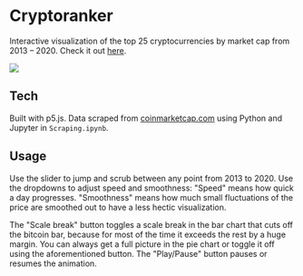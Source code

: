 # Cryptoranker

Interactive visualization of the top 25 cryptocurrencies by market cap from 2013 – 2020. Check it out [here](https://cryptoranker.alberti.xyz).

![](doc/example.gif)

## Tech

Built with p5.js. Data scraped from [coinmarketcap.com](coinmarketcap.com) using Python and Jupyter in `Scraping.ipynb`.

## Usage

Use the slider to jump and scrub between any point from 2013 to 2020. Use the dropdowns to adjust speed and smoothness: "Speed" means how quick a day progresses. "Smoothness" means how much small fluctuations of the price are smoothed out to have a less hectic visualization.

The "Scale break" button toggles a scale break in the bar chart that cuts off the bitcoin bar, because for most of the time it exceeds the rest by a huge margin. You can always get a full picture in the pie chart or toggle it off using the aforementioned button. The "Play/Pause" button pauses or resumes the animation.
